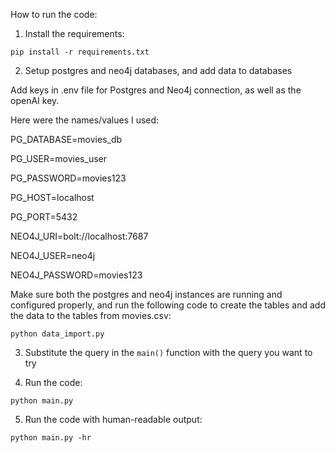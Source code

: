 How to run the code:

1. Install the requirements:

```
pip install -r requirements.txt
```

2. Setup postgres and neo4j databases, and add data to databases

Add keys in .env file for Postgres and Neo4j connection, as well as the openAI key.

Here were the names/values I used:

PG_DATABASE=movies_db

PG_USER=movies_user

PG_PASSWORD=movies123

PG_HOST=localhost

PG_PORT=5432

NEO4J_URI=bolt://localhost:7687

NEO4J_USER=neo4j

NEO4J_PASSWORD=movies123

Make sure both the postgres and neo4j instances are running and configured properly, and run the following code to create the tables and add the data to the tables from movies.csv:

```
python data_import.py
```

3. Substitute the query in the `main()` function with the query you want to try

4. Run the code:

```
python main.py
```

5. Run the code with human-readable output:

```
python main.py -hr
```
